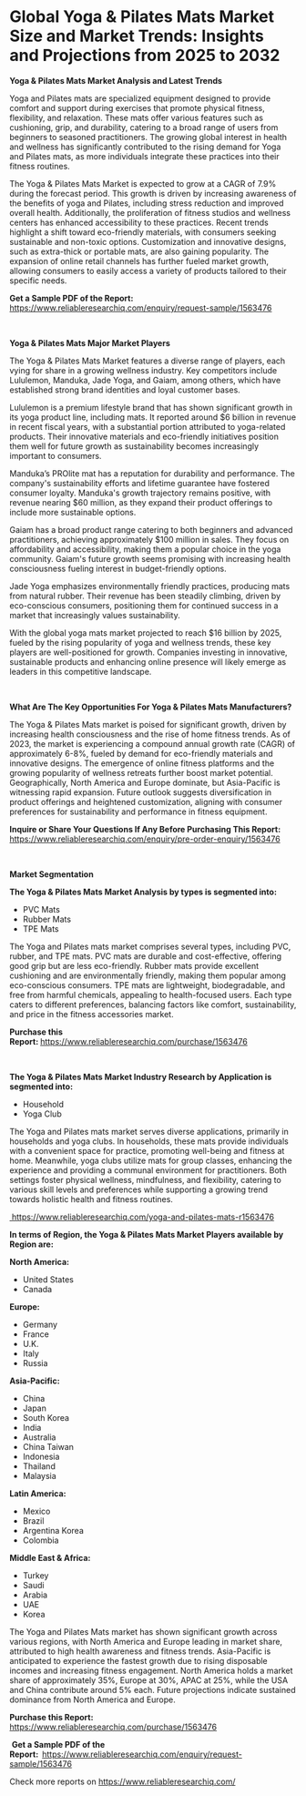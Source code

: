 <p><h1>Global Yoga & Pilates Mats Market Size and Market Trends: Insights and Projections from 2025 to 2032</h1></p><p><strong>Yoga & Pilates Mats Market Analysis and Latest Trends</strong></p>
<p><p>Yoga and Pilates mats are specialized equipment designed to provide comfort and support during exercises that promote physical fitness, flexibility, and relaxation. These mats offer various features such as cushioning, grip, and durability, catering to a broad range of users from beginners to seasoned practitioners. The growing global interest in health and wellness has significantly contributed to the rising demand for Yoga and Pilates mats, as more individuals integrate these practices into their fitness routines.</p><p>The Yoga & Pilates Mats Market is expected to grow at a CAGR of 7.9% during the forecast period. This growth is driven by increasing awareness of the benefits of yoga and Pilates, including stress reduction and improved overall health. Additionally, the proliferation of fitness studios and wellness centers has enhanced accessibility to these practices. Recent trends highlight a shift toward eco-friendly materials, with consumers seeking sustainable and non-toxic options. Customization and innovative designs, such as extra-thick or portable mats, are also gaining popularity. The expansion of online retail channels has further fueled market growth, allowing consumers to easily access a variety of products tailored to their specific needs.</p></p>
<p><strong>Get a Sample PDF of the Report:&nbsp;</strong> <a href="https://www.reliableresearchiq.com/enquiry/request-sample/1563476?utm_campaign=2273&utm_medium=2&utm_source=Github&utm_content=ia&utm_term=08022025&utm_id=yoga-pilates-mats">https://www.reliableresearchiq.com/enquiry/request-sample/1563476</a></p>
<p>&nbsp;</p>
<p><strong>Yoga & Pilates Mats Major Market Players</strong></p>
<p><p>The Yoga & Pilates Mats Market features a diverse range of players, each vying for share in a growing wellness industry. Key competitors include Lululemon, Manduka, Jade Yoga, and Gaiam, among others, which have established strong brand identities and loyal customer bases.</p><p>Lululemon is a premium lifestyle brand that has shown significant growth in its yoga product line, including mats. It reported around $6 billion in revenue in recent fiscal years, with a substantial portion attributed to yoga-related products. Their innovative materials and eco-friendly initiatives position them well for future growth as sustainability becomes increasingly important to consumers.</p><p>Manduka’s PROlite mat has a reputation for durability and performance. The company's sustainability efforts and lifetime guarantee have fostered consumer loyalty. Manduka's growth trajectory remains positive, with revenue nearing $60 million, as they expand their product offerings to include more sustainable options.</p><p>Gaiam has a broad product range catering to both beginners and advanced practitioners, achieving approximately $100 million in sales. They focus on affordability and accessibility, making them a popular choice in the yoga community. Gaiam's future growth seems promising with increasing health consciousness fueling interest in budget-friendly options.</p><p>Jade Yoga emphasizes environmentally friendly practices, producing mats from natural rubber. Their revenue has been steadily climbing, driven by eco-conscious consumers, positioning them for continued success in a market that increasingly values sustainability.</p><p>With the global yoga mats market projected to reach $16 billion by 2025, fueled by the rising popularity of yoga and wellness trends, these key players are well-positioned for growth. Companies investing in innovative, sustainable products and enhancing online presence will likely emerge as leaders in this competitive landscape.</p></p>
<p>&nbsp;</p>
<p><strong>What Are The Key Opportunities For Yoga & Pilates Mats Manufacturers?</strong></p>
<p><p>The Yoga & Pilates Mats market is poised for significant growth, driven by increasing health consciousness and the rise of home fitness trends. As of 2023, the market is experiencing a compound annual growth rate (CAGR) of approximately 6-8%, fueled by demand for eco-friendly materials and innovative designs. The emergence of online fitness platforms and the growing popularity of wellness retreats further boost market potential. Geographically, North America and Europe dominate, but Asia-Pacific is witnessing rapid expansion. Future outlook suggests diversification in product offerings and heightened customization, aligning with consumer preferences for sustainability and performance in fitness equipment.</p></p>
<p><strong>Inquire or Share Your Questions If Any Before Purchasing This Report:</strong> <a href="https://www.reliableresearchiq.com/enquiry/pre-order-enquiry/1563476?utm_campaign=2273&utm_medium=2&utm_source=Github&utm_content=ia&utm_term=08022025&utm_id=yoga-pilates-mats">https://www.reliableresearchiq.com/enquiry/pre-order-enquiry/1563476</a></p>
<p>&nbsp;</p>
<p><strong>Market Segmentation</strong></p>
<p><strong>The Yoga & Pilates Mats Market Analysis by types is segmented into:</strong></p>
<p><ul><li>PVC Mats</li><li>Rubber Mats</li><li>TPE Mats</li></ul></p>
<p><p>The Yoga and Pilates mats market comprises several types, including PVC, rubber, and TPE mats. PVC mats are durable and cost-effective, offering good grip but are less eco-friendly. Rubber mats provide excellent cushioning and are environmentally friendly, making them popular among eco-conscious consumers. TPE mats are lightweight, biodegradable, and free from harmful chemicals, appealing to health-focused users. Each type caters to different preferences, balancing factors like comfort, sustainability, and price in the fitness accessories market.</p></p>
<p><strong>Purchase this Report:&nbsp;</strong><a href="https://www.reliableresearchiq.com/purchase/1563476?utm_campaign=2273&utm_medium=2&utm_source=Github&utm_content=ia&utm_term=08022025&utm_id=yoga-pilates-mats">https://www.reliableresearchiq.com/purchase/1563476</a></p>
<p>&nbsp;</p>
<p><strong>The Yoga & Pilates Mats Market Industry Research by Application is segmented into:</strong></p>
<p><ul><li>Household</li><li>Yoga Club</li></ul></p>
<p><p>The Yoga and Pilates mats market serves diverse applications, primarily in households and yoga clubs. In households, these mats provide individuals with a convenient space for practice, promoting well-being and fitness at home. Meanwhile, yoga clubs utilize mats for group classes, enhancing the experience and providing a communal environment for practitioners. Both settings foster physical wellness, mindfulness, and flexibility, catering to various skill levels and preferences while supporting a growing trend towards holistic health and fitness routines.</p></p>
<p><a href="https://www.reliableresearchiq.com/yoga-and-pilates-mats-r1563476?utm_campaign=2273&utm_medium=2&utm_source=Github&utm_content=ia&utm_term=08022025&utm_id=yoga-pilates-mats">&nbsp;https://www.reliableresearchiq.com/yoga-and-pilates-mats-r1563476</a></p>
<p><strong>In terms of Region, the Yoga & Pilates Mats Market Players available by Region are:</strong></p>
<p>
    <p> <strong> North America: </strong>
        <ul>
            <li>United States</li>
            <li>Canada</li>
        </ul>
        </p> 
    <p> <strong> Europe: </strong>
        <ul>
            <li>Germany</li>
            <li>France</li>
            <li>U.K.</li>
            <li>Italy</li>
            <li>Russia</li>
        </ul>
        </p> 
    <p> <strong> Asia-Pacific: </strong>
        <ul>
            <li>China</li>
            <li>Japan</li>
            <li>South Korea</li>
            <li>India</li>
            <li>Australia</li>
            <li>China Taiwan</li>
            <li>Indonesia</li>
            <li>Thailand</li>
            <li>Malaysia</li>
        </ul>
        </p> 
    <p> <strong> Latin America: </strong>
        <ul>
            <li>Mexico</li>
            <li>Brazil</li>
            <li>Argentina Korea</li>
            <li>Colombia</li>
        </ul>
        </p> 
    <p> <strong> Middle East & Africa: </strong>
        <ul>
            <li>Turkey</li>
            <li>Saudi</li>
            <li>Arabia</li>
            <li>UAE</li>
            <li>Korea</li>
        </ul>
    </p>
    </p>
<p><p>The Yoga and Pilates Mats market has shown significant growth across various regions, with North America and Europe leading in market share, attributed to high health awareness and fitness trends. Asia-Pacific is anticipated to experience the fastest growth due to rising disposable incomes and increasing fitness engagement. North America holds a market share of approximately 35%, Europe at 30%, APAC at 25%, while the USA and China contribute around 5% each. Future projections indicate sustained dominance from North America and Europe.</p></p>
<p><strong>Purchase this Report: </strong><a href="https://www.reliableresearchiq.com/purchase/1563476?utm_campaign=2273&utm_medium=2&utm_source=Github&utm_content=ia&utm_term=08022025&utm_id=yoga-pilates-mats">https://www.reliableresearchiq.com/purchase/1563476</a></p>
<p>&nbsp;<strong>Get a Sample PDF of the Report:&nbsp;&nbsp;</strong><a href="https://www.reliableresearchiq.com/enquiry/request-sample/1563476?utm_campaign=2273&utm_medium=2&utm_source=Github&utm_content=ia&utm_term=08022025&utm_id=yoga-pilates-mats">https://www.reliableresearchiq.com/enquiry/request-sample/1563476</a></p>
<p><strong></strong></p>
<p>Check more reports on <a href="https://www.reliableresearchiq.com/?utm_campaign=2273&utm_medium=2&utm_source=Github&utm_content=ia&utm_term=08022025&utm_id=yoga-pilates-mats">https://www.reliableresearchiq.com/</a></p>